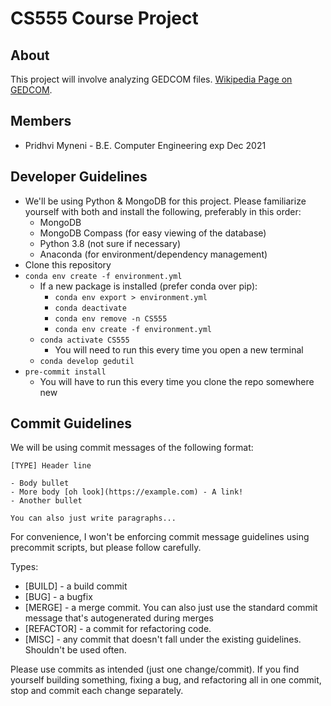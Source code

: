 # CS555 Course Project

## About

This project will involve analyzing GEDCOM files. [Wikipedia Page on GEDCOM](https://en.wikipedia.org/wiki/GEDCOM).

## Members

* Pridhvi Myneni - B.E. Computer Engineering exp Dec 2021

## Developer Guidelines

* We'll be using Python & MongoDB for this project. Please familiarize yourself with both and install the following, preferably in this order:
  * MongoDB
  * MongoDB Compass (for easy viewing of the database)
  * Python 3.8 (not sure if necessary)
  * Anaconda (for environment/dependency management)
* Clone this repository
* `conda env create -f environment.yml`
  * If a new package is installed (prefer conda over pip):
    * `conda env export > environment.yml`
    * `conda deactivate`
    * `conda env remove -n CS555`
    * `conda env create -f environment.yml`
  * `conda activate CS555`
    * You will need to run this every time you open a new terminal
  * `conda develop gedutil`
* `pre-commit install`
  * You will have to run this every time you clone the repo somewhere new

## Commit Guidelines

We will be using commit messages of the following format:

```text
[TYPE] Header line

- Body bullet
- More body [oh look](https://example.com) - A link!
- Another bullet

You can also just write paragraphs...
```

For convenience, I won't be enforcing commit message guidelines using precommit scripts, but please follow carefully.

Types:

* [BUILD] - a build commit
* [BUG] - a bugfix
* [MERGE] - a merge commit. You can also just use the standard commit message that's autogenerated during merges
* [REFACTOR] - a commit for refactoring code.
* [MISC] - any commit that doesn't fall under the existing guidelines. Shouldn't be used often.

Please use commits as intended (just one change/commit). If you find yourself building something, fixing a bug, and refactoring all in one commit, stop and commit each change separately.
